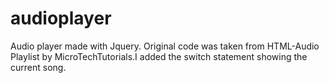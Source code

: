 # audioplayer
Audio player made with Jquery. Original code was taken from HTML-Audio Playlist by MicroTechTutorials.I added the switch statement showing the current song. 
